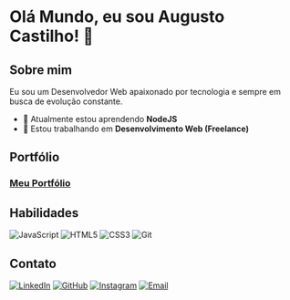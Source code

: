 # Olá Mundo, eu sou Augusto Castilho! 👋

## Sobre mim

Eu sou um Desenvolvedor Web apaixonado por tecnologia e sempre em busca de evolução constante.

- 🌱 Atualmente estou aprendendo **NodeJS**
- 🔭 Estou trabalhando em **Desenvolvimento Web (Freelance)**

## Portfólio

### [Meu Portfólio](https://castilhoborges.github.io/my-portfolio/)

## Habilidades

![JavaScript](https://img.shields.io/badge/JavaScript-F7DF1E?style=for-the-badge&logo=javascript&logoColor=black)
![HTML5](https://img.shields.io/badge/HTML5-E34F26?style=for-the-badge&logo=html5&logoColor=white)
![CSS3](https://img.shields.io/badge/CSS3-1572B6?style=for-the-badge&logo=css3&logoColor=white)
![Git](https://img.shields.io/badge/Git-F05032?style=for-the-badge&logo=git&logoColor=white)

## Contato

[![LinkedIn](https://img.shields.io/badge/LinkedIn-0077B5?style=for-the-badge&logo=linkedin&logoColor=white)](https://www.linkedin.com/in/augusto-castilho-borges-5ab5a0297/)
[![GitHub](https://img.shields.io/badge/GitHub-100000?style=for-the-badge&logo=github&logoColor=white)](https://github.com/CastilhoBorges)
[![Instagram](https://img.shields.io/badge/Instagram-E4405F?style=for-the-badge&logo=instagram&logoColor=white)](https://www.instagram.com/augustocastilho_/)
[![Email](https://img.shields.io/badge/Email-D14836?style=for-the-badge&logo=gmail&logoColor=white)](mailto:augustocastilhoborges21@gmail.com)
